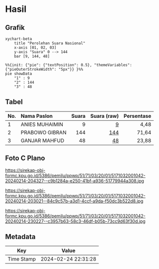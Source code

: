 # Hasil

## Grafik

```mermaid
xychart-beta
    title "Perolehan Suara Nasional"
    x-axis [01, 02, 03]
    y-axis "Suara" 0 --> 144
    bar [9, 144, 48]
```

```mermaid
%%{init: {"pie": {"textPosition": 0.5}, "themeVariables": {"pieOuterStrokeWidth": "5px"}} }%%
pie showData
    "1" : 9
    "2" : 144
    "3" : 48
```

## Tabel

| No. | Nama Paslon    | Suara | Suara (raw) | Persentase |
|:--- |:-------------- | -----:| -----------:| ----------:|
| 1   | ANIES MUHAIMIN | 9     | [9][p-1]    | 4,48       |
| 2   | PRABOWO GIBRAN | 144   | [144][p-2]  | 71,64      |
| 3   | GANJAR MAHFUD  | 48    | [48][p-3]   | 23,88      |


[p-1]: https://github.com/gigit-pemilu/pemilu-2024/blob/main/pilpres/hitung-suara/sub/51-bali/sub/71-kota-denpasar/sub/03-denpasar-barat/sub/2001-padangsambian-kelod/sub/042-tps/sub/paslon-1.txt
[p-2]: https://github.com/gigit-pemilu/pemilu-2024/blob/main/pilpres/hitung-suara/sub/51-bali/sub/71-kota-denpasar/sub/03-denpasar-barat/sub/2001-padangsambian-kelod/sub/042-tps/sub/paslon-2.txt
[p-3]: https://github.com/gigit-pemilu/pemilu-2024/blob/main/pilpres/hitung-suara/sub/51-bali/sub/71-kota-denpasar/sub/03-denpasar-barat/sub/2001-padangsambian-kelod/sub/042-tps/sub/paslon-3.txt

## Foto C Plano

https://sirekap-obj-formc.kpu.go.id/5386/pemilu/ppwp/51/71/03/20/01/5171032001042-20240214-204327--c9b1284a-e250-41bf-a936-51779944a308.jpg

https://sirekap-obj-formc.kpu.go.id/5386/pemilu/ppwp/51/71/03/20/01/5171032001042-20240214-203021--84c9c57b-a3d1-4ccf-a9da-f50dc3b522d8.jpg

https://sirekap-obj-formc.kpu.go.id/5386/pemilu/ppwp/51/71/03/20/01/5171032001042-20240214-230227--c3957b63-58c3-46df-b05b-73cc9d63f30d.jpg


## Metadata

| Key        | Value               |
| ---------- | ------------------- |
| Time Stamp | 2024-02-24 22:31:28 |



